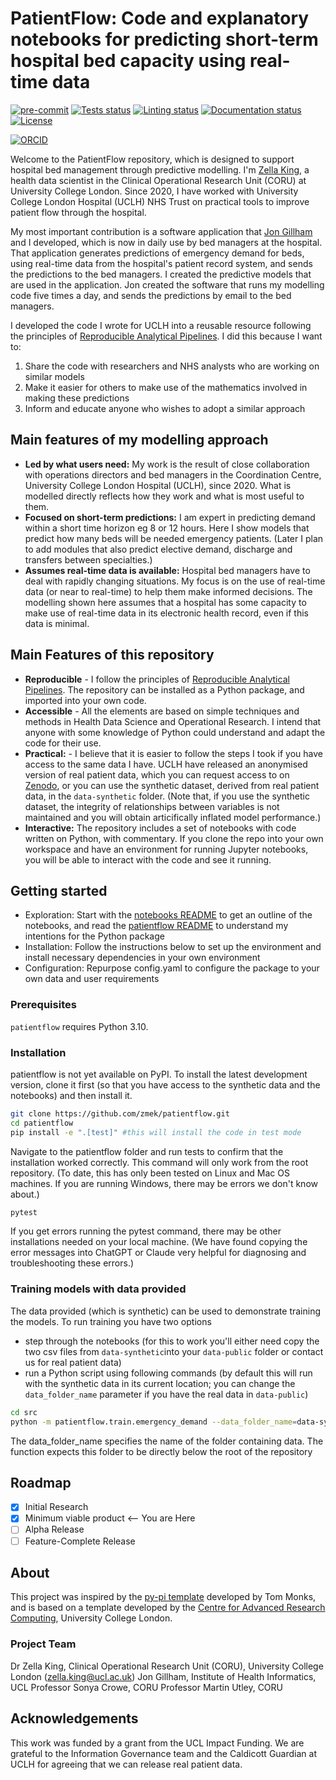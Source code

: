 # PatientFlow: Code and explanatory notebooks for predicting short-term hospital bed capacity using real-time data

[![pre-commit](https://img.shields.io/badge/pre--commit-enabled-brightgreen?logo=pre-commit&logoColor=white)](https://github.com/pre-commit/pre-commit)
[![Tests status][tests-badge]][tests-link]
[![Linting status][linting-badge]][linting-link]
[![Documentation status][documentation-badge]][documentation-link]
[![License][license-badge]](./LICENSE.md)

<!--
[![PyPI version][pypi-version]][pypi-link]
[![Conda-Forge][conda-badge]][conda-link]
[![PyPI platforms][pypi-platforms]][pypi-link]
-->

<!-- prettier-ignore-start -->
[tests-badge]:              https://github.com/zmek/patientflow/actions/workflows/tests.yml/badge.svg
[tests-link]:               https://github.com/zmek/patientflow/actions/workflows/tests.yml
[linting-badge]:            https://github.com/zmek/patientflow/actions/workflows/linting.yml/badge.svg
[linting-link]:             https://github.com/zmek/patientflow/actions/workflows/linting.yml
[documentation-badge]:      https://github.com/zmek/patientflow/actions/workflows/docs.yml/badge.svg
[documentation-link]:       https://github.com/zmek/patientflow/actions/workflows/docs.yml
[conda-badge]:              https://img.shields.io/conda/vn/conda-forge/patientflow
[conda-link]:               https://github.com/conda-forge/patientflow-feedstock
[license-badge]:            https://img.shields.io/badge/License-MIT-yellow.svg
[![ORCID](https://img.shields.io/badge/ORCID-0000--0001--7389--1527-green.svg)](https://orcid.org/0000-0001-7389-1527)

<!-- [pypi-link]:                https://pypi.org/project/patientflow/
[pypi-platforms]:           https://img.shields.io/pypi/pyversions/patientflow
[pypi-version]:             https://img.shields.io/pypi/v/patientflow -->
<!-- prettier-ignore-end -->

Welcome to the PatientFlow repository, which is designed to support hospital bed management through predictive modelling. I'm [Zella King](https://github.com/zmek/), a health data scientist in the Clinical Operational Research Unit (CORU) at University College London. Since 2020, I have worked with University College London Hospital (UCLH) NHS Trust on practical tools to improve patient flow through the hospital.

My most important contribution is a software application that [Jon Gillham](https://github.com/jongillham) and I developed, which is now in daily use by bed managers at the hospital. That application generates predictions of emergency demand for beds, using real-time data from the hospital's patient record system, and sends the predictions to the bed managers. I created the predictive models that are used in the application. Jon created the software that runs my modelling code five times a day, and sends the predictions by email to the bed managers.

I developed the code I wrote for UCLH into a reusable resource following the principles of [Reproducible Analytical Pipelines](https://analysisfunction.civilservice.gov.uk/support/reproducible-analytical-pipelines/). I did this because I want to:

1. Share the code with researchers and NHS analysts who are working on similar models
2. Make it easier for others to make use of the mathematics involved in making these predictions
3. Inform and educate anyone who wishes to adopt a similar approach

## Main features of my modelling approach

- **Led by what users need:** My work is the result of close collaboration with operations directors and bed managers in the Coordination Centre, University College London Hospital (UCLH), since 2020. What is modelled directly reflects how they work and what is most useful to them.
- **Focused on short-term predictions:** I am expert in predicting demand within a short time horizon eg 8 or 12 hours. Here I show models that predict how many beds will be needed emergency patients. (Later I plan to add modules that also predict elective demand, discharge and transfers between specialties.)
- **Assumes real-time data is available:** Hospital bed managers have to deal with rapidly changing situations. My focus is on the use of real-time data (or near to real-time) to help them make informed decisions. The modelling shown here assumes that a hospital has some capacity to make use of real-time data in its electronic health record, even if this data is minimal.

## Main Features of this repository

- **Reproducible** - I follow the principles of [Reproducible Analytical Pipelines](https://analysisfunction.civilservice.gov.uk/support/reproducible-analytical-pipelines/). The repository can be installed as a Python package, and imported into your own code.
- **Accessible** - All the elements are based on simple techniques and methods in Health Data Science and Operational Research. I intend that anyone with some knowledge of Python could understand and adapt the code for their use.
- **Practical:** - I believe that it is easier to follow the steps I took if you have access to the same data I have. UCLH have released an anonymised version of real patient data, which you can request access to on [Zenodo](https://zenodo.org/records/14866057), or you can use the synthetic dataset, derived from real patient data, in the `data-synthetic` folder. (Note that, if you use the synthetic dataset, the integrity of relationships between variables is not maintained and you will obtain articifically inflated model performance.)
- **Interactive:** The repository includes a set of notebooks with code written on Python, with commentary. If you clone the repo into your own workspace and have an environment for running Jupyter notebooks, you will be able to interact with the code and see it running.

## Getting started

- Exploration: Start with the [notebooks README](notebooks/README.md) to get an outline of the notebooks, and read the [patientflow README](src/patientflow/README.md) to understand my intentions for the Python package
- Installation: Follow the instructions below to set up the environment and install necessary dependencies in your own environment
- Configuration: Repurpose config.yaml to configure the package to your own data and user requirements

### Prerequisites

`patientflow` requires Python 3.10.

### Installation

patientflow is not yet available on PyPI. To install the latest development version, clone it first (so that you have access to the synthetic data and the notebooks) and then install it.

```sh
git clone https://github.com/zmek/patientflow.git
cd patientflow
pip install -e ".[test]" #this will install the code in test mode

```

Navigate to the patientflow folder and run tests to confirm that the installation worked correctly. This command will only work from the root repository. (To date, this has only been tested on Linux and Mac OS machines. If you are running Windows, there may be errors we don't know about.)

```sh
pytest
```

If you get errors running the pytest command, there may be other installations needed on your local machine. (We have found copying the error messages into ChatGPT or Claude very helpful for diagnosing and troubleshooting these errors.)

### Training models with data provided

The data provided (which is synthetic) can be used to demonstrate training the models. To run training you have two options

- step through the notebooks (for this to work you'll either need copy the two csv files from `data-synthetic`into your `data-public` folder or contact us for real patient data)
- run a Python script using following commands (by default this will run with the synthetic data in its current location; you can change the `data_folder_name` parameter if you have the real data in `data-public`)

```sh
cd src
python -m patientflow.train.emergency_demand --data_folder_name=data-synthetic
```

The data_folder_name specifies the name of the folder containing data. The function expects this folder to be directly below the root of the repository

## Roadmap

- [x] Initial Research
- [x] Minimum viable product <-- You are Here
- [ ] Alpha Release
- [ ] Feature-Complete Release

## About

This project was inspired by the [py-pi template](https://github.com/health-data-science-OR/pypi-template) developed by Tom Monks, and is based on a template developed by the
[Centre for Advanced Research Computing](https://ucl.ac.uk/arc), University College London.

### Project Team

Dr Zella King, Clinical Operational Research Unit (CORU), University College London ([zella.king@ucl.ac.uk](mailto:zella.king@ucl.ac.uk))
Jon Gillham, Institute of Health Informatics, UCL
Professor Sonya Crowe, CORU
Professor Martin Utley, CORU

## Acknowledgements

This work was funded by a grant from the UCL Impact Funding. We are grateful to the Information Governance team and the Caldicott Guardian at UCLH for agreeing that we can release real patient data.
